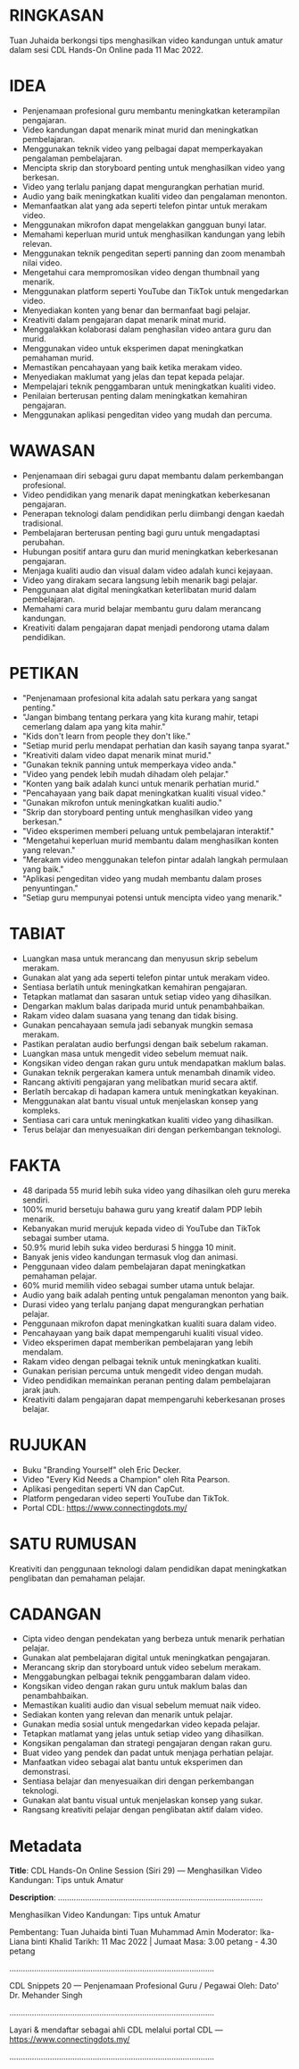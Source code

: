 # RINGKASAN
Tuan Juhaida berkongsi tips menghasilkan video kandungan untuk amatur dalam sesi CDL Hands-On Online pada 11 Mac 2022.

# IDEA
- Penjenamaan profesional guru membantu meningkatkan keterampilan pengajaran.
- Video kandungan dapat menarik minat murid dan meningkatkan pembelajaran.
- Menggunakan teknik video yang pelbagai dapat memperkayakan pengalaman pembelajaran.
- Mencipta skrip dan storyboard penting untuk menghasilkan video yang berkesan.
- Video yang terlalu panjang dapat mengurangkan perhatian murid.
- Audio yang baik meningkatkan kualiti video dan pengalaman menonton.
- Memanfaatkan alat yang ada seperti telefon pintar untuk merakam video.
- Menggunakan mikrofon dapat mengelakkan gangguan bunyi latar.
- Memahami keperluan murid untuk menghasilkan kandungan yang lebih relevan.
- Menggunakan teknik pengeditan seperti panning dan zoom menambah nilai video.
- Mengetahui cara mempromosikan video dengan thumbnail yang menarik.
- Menggunakan platform seperti YouTube dan TikTok untuk mengedarkan video.
- Menyediakan konten yang benar dan bermanfaat bagi pelajar.
- Kreativiti dalam pengajaran dapat menarik minat murid.
- Menggalakkan kolaborasi dalam penghasilan video antara guru dan murid.
- Menggunakan video untuk eksperimen dapat meningkatkan pemahaman murid.
- Memastikan pencahayaan yang baik ketika merakam video.
- Menyediakan maklumat yang jelas dan tepat kepada pelajar.
- Mempelajari teknik penggambaran untuk meningkatkan kualiti video.
- Penilaian berterusan penting dalam meningkatkan kemahiran pengajaran.
- Menggunakan aplikasi pengeditan video yang mudah dan percuma.

# WAWASAN
- Penjenamaan diri sebagai guru dapat membantu dalam perkembangan profesional.
- Video pendidikan yang menarik dapat meningkatkan keberkesanan pengajaran.
- Penerapan teknologi dalam pendidikan perlu diimbangi dengan kaedah tradisional.
- Pembelajaran berterusan penting bagi guru untuk mengadaptasi perubahan.
- Hubungan positif antara guru dan murid meningkatkan keberkesanan pengajaran.
- Menjaga kualiti audio dan visual dalam video adalah kunci kejayaan.
- Video yang dirakam secara langsung lebih menarik bagi pelajar.
- Penggunaan alat digital meningkatkan keterlibatan murid dalam pembelajaran.
- Memahami cara murid belajar membantu guru dalam merancang kandungan.
- Kreativiti dalam pengajaran dapat menjadi pendorong utama dalam pendidikan.

# PETIKAN
- "Penjenamaan profesional kita adalah satu perkara yang sangat penting."
- "Jangan bimbang tentang perkara yang kita kurang mahir, tetapi cemerlang dalam apa yang kita mahir."
- "Kids don't learn from people they don't like."
- "Setiap murid perlu mendapat perhatian dan kasih sayang tanpa syarat."
- "Kreativiti dalam video dapat menarik minat murid."
- "Gunakan teknik panning untuk memperkaya video anda."
- "Video yang pendek lebih mudah dihadam oleh pelajar."
- "Konten yang baik adalah kunci untuk menarik perhatian murid."
- "Pencahayaan yang baik dapat meningkatkan kualiti visual video."
- "Gunakan mikrofon untuk meningkatkan kualiti audio."
- "Skrip dan storyboard penting untuk menghasilkan video yang berkesan."
- "Video eksperimen memberi peluang untuk pembelajaran interaktif."
- "Mengetahui keperluan murid membantu dalam menghasilkan konten yang relevan."
- "Merakam video menggunakan telefon pintar adalah langkah permulaan yang baik."
- "Aplikasi pengeditan video yang mudah membantu dalam proses penyuntingan."
- "Setiap guru mempunyai potensi untuk mencipta video yang menarik."

# TABIAT
- Luangkan masa untuk merancang dan menyusun skrip sebelum merakam.
- Gunakan alat yang ada seperti telefon pintar untuk merakam video.
- Sentiasa berlatih untuk meningkatkan kemahiran pengajaran.
- Tetapkan matlamat dan sasaran untuk setiap video yang dihasilkan.
- Dengarkan maklum balas daripada murid untuk penambahbaikan.
- Rakam video dalam suasana yang tenang dan tidak bising.
- Gunakan pencahayaan semula jadi sebanyak mungkin semasa merakam.
- Pastikan peralatan audio berfungsi dengan baik sebelum rakaman.
- Luangkan masa untuk mengedit video sebelum memuat naik.
- Kongsikan video dengan rakan guru untuk mendapatkan maklum balas.
- Gunakan teknik pergerakan kamera untuk menambah dinamik video.
- Rancang aktiviti pengajaran yang melibatkan murid secara aktif.
- Berlatih bercakap di hadapan kamera untuk meningkatkan keyakinan.
- Menggunakan alat bantu visual untuk menjelaskan konsep yang kompleks.
- Sentiasa cari cara untuk meningkatkan kualiti video yang dihasilkan.
- Terus belajar dan menyesuaikan diri dengan perkembangan teknologi.

# FAKTA
- 48 daripada 55 murid lebih suka video yang dihasilkan oleh guru mereka sendiri.
- 100% murid bersetuju bahawa guru yang kreatif dalam PDP lebih menarik.
- Kebanyakan murid merujuk kepada video di YouTube dan TikTok sebagai sumber utama.
- 50.9% murid lebih suka video berdurasi 5 hingga 10 minit.
- Banyak jenis video kandungan termasuk vlog dan animasi.
- Penggunaan video dalam pembelajaran dapat meningkatkan pemahaman pelajar.
- 60% murid memilih video sebagai sumber utama untuk belajar.
- Audio yang baik adalah penting untuk pengalaman menonton yang baik.
- Durasi video yang terlalu panjang dapat mengurangkan perhatian pelajar.
- Penggunaan mikrofon dapat meningkatkan kualiti suara dalam video.
- Pencahayaan yang baik dapat mempengaruhi kualiti visual video.
- Video eksperimen dapat memberikan pembelajaran yang lebih mendalam.
- Rakam video dengan pelbagai teknik untuk meningkatkan kualiti.
- Gunakan perisian percuma untuk mengedit video dengan mudah.
- Video pendidikan memainkan peranan penting dalam pembelajaran jarak jauh.
- Kreativiti dalam pengajaran dapat mempengaruhi keberkesanan proses belajar.

# RUJUKAN
- Buku "Branding Yourself" oleh Eric Decker.
- Video "Every Kid Needs a Champion" oleh Rita Pearson.
- Aplikasi pengeditan seperti VN dan CapCut.
- Platform pengedaran video seperti YouTube dan TikTok.
- Portal CDL: https://www.connectingdots.my/

# SATU RUMUSAN
Kreativiti dan penggunaan teknologi dalam pendidikan dapat meningkatkan penglibatan dan pemahaman pelajar.

# CADANGAN
- Cipta video dengan pendekatan yang berbeza untuk menarik perhatian pelajar.
- Gunakan alat pembelajaran digital untuk meningkatkan pengajaran.
- Merancang skrip dan storyboard untuk video sebelum merakam.
- Menggabungkan pelbagai teknik penggambaran dalam video.
- Kongsikan video dengan rakan guru untuk maklum balas dan penambahbaikan.
- Memastikan kualiti audio dan visual sebelum memuat naik video.
- Sediakan konten yang relevan dan menarik untuk pelajar.
- Gunakan media sosial untuk mengedarkan video kepada pelajar.
- Tetapkan matlamat yang jelas untuk setiap video yang dihasilkan.
- Kongsikan pengalaman dan strategi pengajaran dengan rakan guru.
- Buat video yang pendek dan padat untuk menjaga perhatian pelajar.
- Manfaatkan video sebagai alat bantu untuk eksperimen dan demonstrasi.
- Sentiasa belajar dan menyesuaikan diri dengan perkembangan teknologi.
- Gunakan alat bantu visual untuk menjelaskan konsep yang sukar.
- Rangsang kreativiti pelajar dengan penglibatan aktif dalam video.

# Metadata
**Title**: CDL Hands-On Online Session (Siri 29) — Menghasilkan Video Kandungan: Tips untuk Amatur

**Description**: ...........................................................................................

Menghasilkan Video Kandungan: Tips untuk Amatur

Pembentang: Tuan Juhaida binti Tuan Muhammad Amin 
Moderator: Ika-Liana binti Khalid 
Tarikh: 11 Mac 2022   |   Jumaat
Masa: 3.00 petang - 4.30 petang

...........................................................................................

CDL Snippets 20 — Penjenamaan Profesional Guru / Pegawai
Oleh: Dato' Dr. Mehander Singh

...........................................................................................

Layari & mendaftar sebagai ahli CDL melalui portal CDL — https://www.connectingdots.my/

...........................................................................................